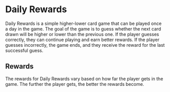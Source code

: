 # Daily Rewards

Daily Rewards is a simple higher-lower card game that can be played once a day in the game. The goal of the game is to guess whether the next card drawn will be higher or lower than the previous one. If the player guesses correctly, they can continue playing and earn better rewards. If the player guesses incorrectly, the game ends, and they receive the reward for the last successful guess.

## Rewards
The rewards for Daily Rewards vary based on how far the player gets in the game. The further the player gets, the better the rewards become.